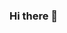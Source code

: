 ### Hi there 👋

<!--
**brincohandsome/brincohandsome** is a ✨ _special_ ✨ repository because its `README.md` (this file) appears on your GitHub profile.



asdasd
Here are some ideas to get you started:

- 🔭 I’m currently working on ...
- 🌱 I’m currently learning ...
- 👯 I’m looking to collaborate on ...
- 🤔 I’m looking for help with ...
- 💬 Ask me about ...
- 📫 How to reach me: ...
- 😄 Pronouns: ...
- ⚡ Fun fact: ...
-->
